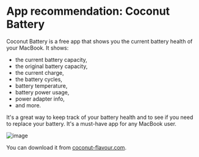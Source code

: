 # App recommendation: Coconut Battery

Coconut Battery is a free app that shows you the current battery health of your MacBook. It shows:

- the current battery capacity,
- the original battery capacity,
- the current charge,
- the battery cycles,
- battery temperature,
- battery power usage,
- power adapter info,
- and more.

It's a great way to keep track of your battery health and to see if you need to replace your battery. It's a must-have app for any MacBook user.

![image](https://gist.github.com/assets/24983797/23f106cf-b22c-4169-8bc8-148641dfed3e)

You can download it from [coconut-flavour.com](https://coconut-flavour.com/coconutbattery/).
